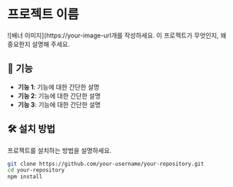
# 프로젝트 이름

![배너 이미지](https://your-image-url개를 작성하세요. 이 프로젝트가 무엇인지, 왜 중요한지 설명해 주세요.

## 🚀 기능
- **기능 1**: 기능에 대한 간단한 설명
- **기능 2**: 기능에 대한 간단한 설명
- **기능 3**: 기능에 대한 간단한 설명

## 🛠️ 설치 방법
프로젝트를 설치하는 방법을 설명하세요.

```bash
git clone https://github.com/your-username/your-repository.git
cd your-repository
npm install
